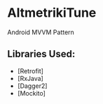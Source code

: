 # AltmetrikiTune

Android MVVM Pattern

## Libraries Used:

   - [Retrofit]
   - [RxJava]
   - [Dagger2]
   - [Mockito]

